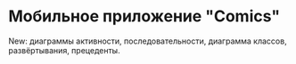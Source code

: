 # Мобильное приложение "Comics"
New: диаграммы активности, последовательности, диаграмма классов, развёртывания, прецеденты.
